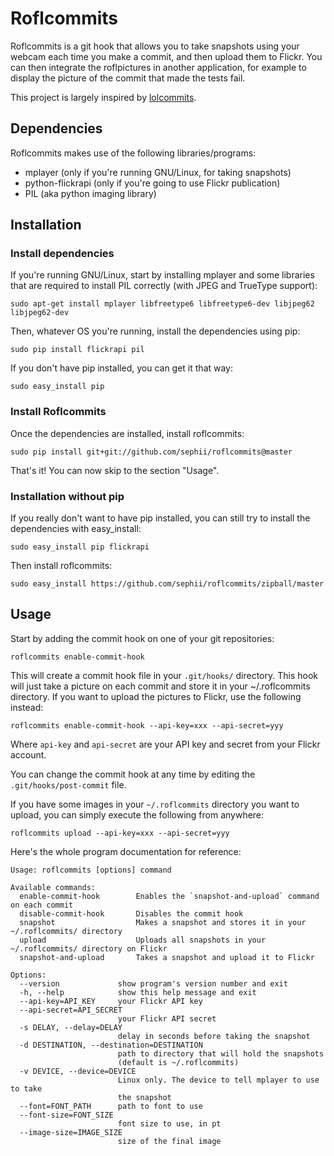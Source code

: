 # Roflcommits

Roflcommits is a git hook that allows you to take snapshots using your webcam
each time you make a commit, and then upload them to Flickr. You can then
integrate the roflpictures in another application, for example to display the
picture of the commit that made the tests fail.

This project is largely inspired by
[lolcommits](https://github.com/mroth/lolcommits).

## Dependencies

Roflcommits makes use of the following libraries/programs:

* mplayer (only if you're running GNU/Linux, for taking snapshots)
* python-flickrapi (only if you're going to use Flickr publication)
* PIL (aka python imaging library)

## Installation

### Install dependencies

If you're running GNU/Linux, start by installing mplayer and some libraries that
are required to install PIL correctly (with JPEG and TrueType support):

    sudo apt-get install mplayer libfreetype6 libfreetype6-dev libjpeg62 libjpeg62-dev

Then, whatever OS you're running, install the dependencies using pip:

    sudo pip install flickrapi pil

If you don't have pip installed, you can get it that way:

    sudo easy_install pip

### Install Roflcommits

Once the dependencies are installed, install roflcommits:

    sudo pip install git+git://github.com/sephii/roflcommits@master

That's it! You can now skip to the section "Usage".

### Installation without pip

If you really don't want to have pip installed, you can still try to install the
dependencies with easy_install:

    sudo easy_install pip flickrapi

Then install roflcommits:

    sudo easy_install https://github.com/sephii/roflcommits/zipball/master

## Usage

Start by adding the commit hook on one of your git repositories:

    roflcommits enable-commit-hook

This will create a commit hook file in your `.git/hooks/` directory. This hook
will just take a picture on each commit and store it in your ~/.roflcommits
directory. If you want to upload the pictures to Flickr, use the following
instead:

    roflcommits enable-commit-hook --api-key=xxx --api-secret=yyy

Where `api-key` and `api-secret` are your API key and secret from your Flickr
account.

You can change the commit hook at any time by editing the
`.git/hooks/post-commit` file.

If you have some images in your `~/.roflcommits` directory you want to upload,
you can simply execute the following from anywhere:

    roflcommits upload --api-key=xxx --api-secret=yyy

Here's the whole program documentation for reference:

    Usage: roflcommits [options] command
    
    Available commands:
      enable-commit-hook   		Enables the `snapshot-and-upload` command on each commit
      disable-commit-hook  		Disables the commit hook
      snapshot             		Makes a snapshot and stores it in your ~/.roflcommits/ directory
      upload               		Uploads all snapshots in your ~/.roflcommits/ directory on Flickr
      snapshot-and-upload  		Takes a snapshot and upload it to Flickr
    
    Options:
      --version             show program's version number and exit
      -h, --help            show this help message and exit
      --api-key=API_KEY     your Flickr API key
      --api-secret=API_SECRET
                            your Flickr API secret
      -s DELAY, --delay=DELAY
                            delay in seconds before taking the snapshot
      -d DESTINATION, --destination=DESTINATION
                            path to directory that will hold the snapshots
                            (default is ~/.roflcommits)
      -v DEVICE, --device=DEVICE
                            Linux only. The device to tell mplayer to use to take
                            the snapshot
      --font=FONT_PATH      path to font to use
      --font-size=FONT_SIZE
                            font size to use, in pt
      --image-size=IMAGE_SIZE
                            size of the final image
